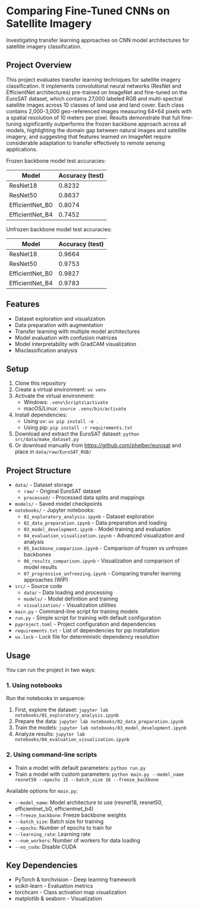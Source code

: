 # Comparing Fine-Tuned CNNs on Satellite Imagery

Investigating transfer learning approaches on CNN model architectures for satellite imagery classification.

## Project Overview

This project evaluates transfer learning techniques for satellite imagery classification. It implements convolutional neural networks (ResNet and EfficientNet architectures) pre-trained on ImageNet and fine-tuned on the EuroSAT dataset, which contains 27,000 labeled RGB and multi-spectral satellite images across 10 classes of land use and land cover. Each class contains 2,000-3,000 geo-referenced images measuring 64×64 pixels with a spatial resolution of 10 meters per pixel. Results demonstrate that full fine-tuning significantly outperforms the frozen backbone approach across all models, highlighting the domain gap between natural images and satellite imagery, and suggesting that features learned on ImageNet require considerable adaptation to transfer effectively to remote sensing applications.

Frozen backbone model test accuracies:

| Model | Accuracy (test) |
| -------- | ------ |
| ResNet18 | 0.8232 |
| ResNet50 | 0.8637 |
| EfficientNet_B0 | 0.8074 |
| EfficientNet_B4 | 0.7452 |

Unfrozen backbone model test accuracies:

| Model | Accuracy (test) |
| -------- | ------ |
| ResNet18 | 0.9664 |
| ResNet50 | 0.9753 |
| EfficientNet_B0 | 0.9827 |
| EfficientNet_B4 | 0.9783 |

## Features

- Dataset exploration and visualization
- Data preparation with augmentation
- Transfer learning with multiple model architectures
- Model evaluation with confusion matrices
- Model interpretability with GradCAM visualization
- Misclassification analysis

## Setup

1. Clone this repository
2. Create a virtual environment: `uv venv`
3. Activate the virtual environment:
   - Windows: `.venv\Scripts\activate`
   - macOS/Linux: `source .venv/bin/activate`
4. Install dependencies:
   - Using uv: `uv pip install -e .`
   - Using pip: `pip install -r requirements.txt`
5. Download and extract the EuroSAT dataset: `python src/data/make_dataset.py`
6. Or download manually from <https://github.com/phelber/eurosat> and place in `data/raw/EuroSAT_RGB/`

## Project Structure

- `data/` - Dataset storage
  - `raw/` - Original EuroSAT dataset
  - `processed/` - Processed data splits and mappings
- `models/` - Saved model checkpoints
- `notebooks/` - Jupyter notebooks:
  - `01_exploratory_analysis.ipynb` - Dataset exploration
  - `02_data_preparation.ipynb` - Data preparation and loading
  - `03_model_development.ipynb` - Model training and evaluation
  - `04_evaluation_visualization.ipynb` - Advanced visualization and analysis
  - `05_backbone_comparison.ipynb` - Comparison of frozen vs unfrozen backbones
  - `06_results_comparison.ipynb` - Visualization and comparison of model results
  - `07_progressive_unfreezing.ipynb` - Comparing transfer learning approaches (WIP)
- `src/` - Source code
  - `data/` - Data loading and processing
  - `models/` - Model definition and training
  - `visualization/` - Visualization utilities
- `main.py` - Command-line script for training models
- `run.py` - Simple script for training with default configuration
- `pyproject.toml` - Project configuration and dependencies
- `requirements.txt` - List of dependencies for pip installation
- `uv.lock` - Lock file for deterministic dependency resolution

## Usage

You can run the project in two ways:

### 1. Using notebooks

Run the notebooks in sequence:

1. First, explore the dataset: `jupyter lab notebooks/01_exploratory_analysis.ipynb`
2. Prepare the data: `jupyter lab notebooks/02_data_preparation.ipynb`
3. Train the models: `jupyter lab notebooks/03_model_development.ipynb`
4. Analyze results: `jupyter lab notebooks/04_evaluation_visualization.ipynb`

### 2. Using command-line scripts

- Train a model with default parameters: `python run.py`
- Train a model with custom parameters: `python main.py --model_name resnet50 --epochs 15 --batch_size 16 --freeze_backbone`

Available options for `main.py`:

- `--model_name`: Model architecture to use (resnet18, resnet50, efficientnet_b0, efficientnet_b4)
- `--freeze_backbone`: Freeze backbone weights
- `--batch_size`: Batch size for training
- `--epochs`: Number of epochs to train for
- `--learning_rate`: Learning rate
- `--num_workers`: Number of workers for data loading
- `--no_cuda`: Disable CUDA

## Key Dependencies

- PyTorch & torchvision - Deep learning framework
- scikit-learn - Evaluation metrics
- torchcam - Class activation map visualization
- matplotlib & seaborn - Visualization
